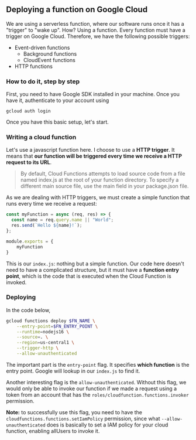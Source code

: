 ## Deploying a function on Google Cloud
We are using a serverless function, where our software runs once it has a "trigger" to "wake up". How? Using a function.
Every function must have a trigger on Google Cloud. Therefore, we have the following possible triggers:
- Event-driven functions
    - Background functions
    - CloudEvent functions
- HTTP functions

### How to do it, step by step
First, you need to have Google SDK installed in your machine. Once you have it, authenticate to your account using

`gcloud auth login`

Once you have this basic setup, let's start.

### Writing a cloud function
Let's use a javascript function here. I choose to use a **HTTP trigger**. It means that **our function will be triggered every time we receive a HTTP request to its URL**.

> By default, Cloud Functions attempts to load source code from a file named index.js at the root of your function directory. To specify a different main source file, use the main field in your package.json file.

As we are dealing with HTTP triggers, we must create a simple function that runs every time we receive a request:
```js
const myFunction = async (req, res) => {
  const name = req.query.name || "World";
  res.send(`Hello ${name}!`);
};

module.exports = {
    myFunction
}

```

This is our `index.js`: nothing but a simple function. Our code here doesn't need to have a complicated structure, but it must have a **function entry point**, which is the code that is executed when the Cloud Function is invoked.

### Deploying

In the code below, 
```sh
gcloud functions deploy $FN_NAME \
    --entry-point=$FN_ENTRY_POINT \
    --runtime=nodejs16 \
    --source=. \
    --region=us-central1 \
    --trigger-http \
    --allow-unauthenticated
```

The important part is the `entry-point` flag. It specifies **which function** is the entry point. Google will lookup in our `index.js` to find it.

Another interesting flag is the `allow-unauthenticated`. Without this flag, we would only be able to invoke our function if we made a request using a token from an account that has the `roles/cloudfunction.functions.invoker` permission.

**Note:** to successfully use this flag, you need to have the `cloudfunctions.functions.setIamPolicy` permission, since what `--allow-unauthenticated` does is basically to set a IAM policy for your cloud function, enabling allUsers to invoke it.

